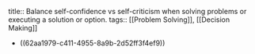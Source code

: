 title:: Balance self-confidence vs self-criticism when solving problems or executing a solution or option.
tags:: [[Problem Solving]], [[Decision Making]]

- ((62aa1979-c411-4955-8a9b-2d52ff3f4ef9))